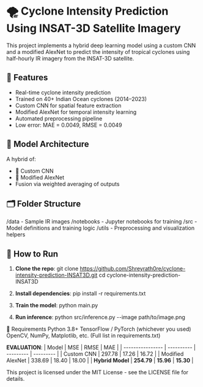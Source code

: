 # 🌪️ Cyclone Intensity Prediction Using INSAT-3D Satellite Imagery

This project implements a hybrid deep learning model using a custom CNN and a modified AlexNet to predict the intensity of tropical cyclones using half-hourly IR imagery from the INSAT-3D satellite.

## 📌 Features
- Real-time cyclone intensity prediction
- Trained on 40+ Indian Ocean cyclones (2014–2023)
- Custom CNN for spatial feature extraction
- Modified AlexNet for temporal intensity learning
- Automated preprocessing pipeline
- Low error: MAE = 0.0049, RMSE = 0.0049

## 🧠 Model Architecture
A hybrid of:
- 🧩 Custom CNN
- 🧩 Modified AlexNet
- Fusion via weighted averaging of outputs

## 🗂️ Folder Structure

/data - Sample IR images
/notebooks - Jupyter notebooks for training
/src - Model definitions and training logic
/utils - Preprocessing and visualization helpers
## 🚀 How to Run
1. **Clone the repo**:
git clone https://github.com/Shreyrath0re/cyclone-intensity-prediction-INSAT3D.git
cd cyclone-intensity-prediction-INSAT3D

2. **Install dependencies**:
pip install -r requirements.txt

3. **Train the model**:
python main.py

4. **Run inference**:
python src/inference.py --image path/to/image.png

🧪 Requirements
Python 3.8+
TensorFlow / PyTorch (whichever you used)
OpenCV, NumPy, Matplotlib, etc.
(Full list in requirements.txt)

**EVALUATION**:
| Model            | MSE        | RMSE      | MAE       |
| ---------------- | ---------- | --------- | --------- |
| Custom CNN       | 297.78     | 17.26     | 16.72     |
| Modified AlexNet | 338.69     | 18.40     | 18.00     |
| **Hybrid Model** | **254.79** | **15.96** | **15.30** |

This project is licensed under the MIT License - see the LICENSE file for details.
